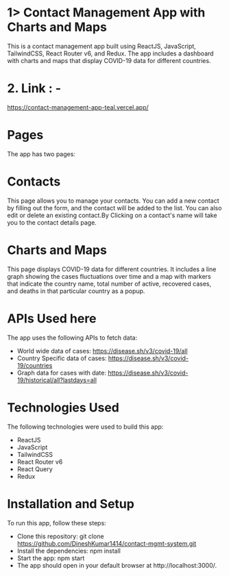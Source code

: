 # 1> Contact Management App with Charts and Maps
This is a contact management app built using ReactJS, JavaScript, TailwindCSS, React Router v6, and Redux. 
The app includes a dashboard with charts and maps that display COVID-19 data for different countries.

# 2. Link : - 
https://contact-management-app-teal.vercel.app/

# Pages
The app has two pages:

# Contacts
This page allows you to manage your contacts. You can add a new contact by filling out the form, and the contact will be added to the list. You can also edit or delete an existing contact.By Clicking on a contact's name will take you to the contact details page.

# Charts and Maps
This page displays COVID-19 data for different countries. It includes a line graph showing the cases fluctuations over 
time and a map with markers that indicate the country name, total number of active, 
recovered cases, and deaths in that particular country as a popup.

# APIs Used here
The app uses the following APIs to fetch data:

- World wide data of cases: https://disease.sh/v3/covid-19/all
- Country Specific data of cases: https://disease.sh/v3/covid-19/countries
- Graph data for cases with date: https://disease.sh/v3/covid-19/historical/all?lastdays=all

# Technologies Used
The following technologies were used to build this app:

- ReactJS
- JavaScript
- TailwindCSS
- React Router v6
- React Query
- Redux
# Installation and Setup
To run this app, follow these steps:

- Clone this repository: git clone https://github.com/DineshKumar1414/contact-mgmt-system.git
- Install the dependencies: npm install
- Start the app: npm start
- The app should open in your default browser at http://localhost:3000/.


